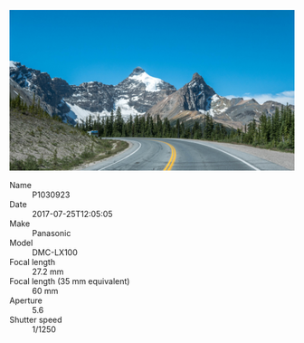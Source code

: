[![P1030923](/photos/hd/P1030923.jpg)](/photos/full/P1030923.jpg?raw=true)

<dl>
  <dt>Name</dt>
  <dd>P1030923</dd>
  <dt>Date</dt>
  <dd>2017-07-25T12:05:05</dd>
  <dt>Make</dt>
  <dd>Panasonic</dd>
  <dt>Model</dt>
  <dd>DMC-LX100</dd>
  <dt>Focal length</dt>
  <dd>27.2 mm</dd>
  <dt>Focal length (35 mm equivalent)</dt>
  <dd>60 mm</dd>
  <dt>Aperture</dt>
  <dd>5.6</dd>
  <dt>Shutter speed</dt>
  <dd>1/1250</dd>
</dl>
